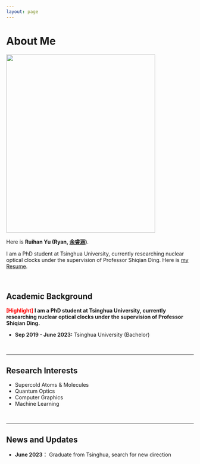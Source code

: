 ```yaml
---
layout: page
---
```


# About Me

<img src="https://github.com/AuroraRyan/aurora.github.io/blob/main/Ryan.jpg" class="floatpic" width="400" height="480">

Here is **Ruihan Yu (Ryan, [余睿涵](https://github.com/AuroraRyan/aurora.github.io/blob/main/file/余睿涵简历.pdf))**.

I am a PhD student at Tsinghua University, currently researching nuclear optical clocks under the supervision of Professor Shiqian Ding. Here is [my Resume](https://github.com/AuroraRyan/aurora.github.io/blob/main/file/Resume-RyanYu.pdf).

<br>

## Academic Background

**<font color='red'>[Highlight]</font> I am a PhD student at Tsinghua University, currently researching nuclear optical clocks under the supervision of Professor Shiqian Ding.**

- **Sep 2019 - June 2023:** Tsinghua University (Bachelor)

<br>

---

## Research Interests

- Supercold Atoms & Molecules
- Quantum Optics
- Computer Graphics
- Machine Learning



<br>

---

## News and Updates

- **June 2023：** Graduate from Tsinghua, search for new direction

<br>
